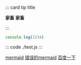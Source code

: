 
::: card tip title

__家畜__
**家畜**

:::


```js
console.log(1234)
```

::: code
./test.js
:::

[mermaid](./mermaid.md)
[错误的mermaid](./mermaind.md)
[百度一下](www.baidu.com)